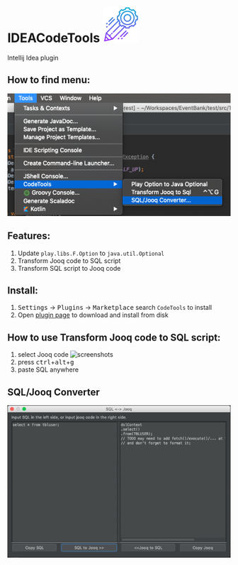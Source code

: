 
# IDEACodeTools ![icon](src/main/resources/META-INF/pluginIcon.svg) 
Intellij Idea plugin

## How to find menu:
![screenshots](ScreenShot2.png)

## Features:
1. Update `play.libs.F.Option` to `java.util.Optional`
2. Transform Jooq code to SQL script
3. Transform SQL script to Jooq code

## Install:
1. <kbd>Settings</kbd> -> <kbd>Plugins</kbd> -> <kbd>Marketplace</kbd> search `CodeTools` to install
2. Open [plugin page](https://plugins.jetbrains.com/plugin/11467-aicoder) to download and install from disk

## How to use Transform Jooq code to SQL script:
1. select Jooq code
    ![screenshots](use.jpg)
2. press <kbd>ctrl</kbd>+<kbd>alt</kbd>+<kbd>g</kbd>
3. paste SQL anywhere

## SQL/Jooq Converter
![screenshots](ScreenShot.png)
